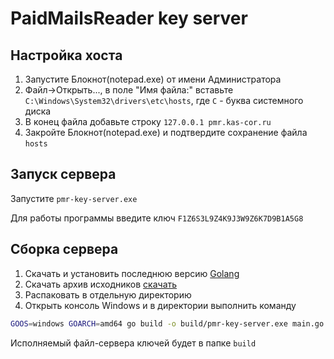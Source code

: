 # PaidMailsReader key server

## Настройка хоста

1. Запустите Блокнот(notepad.exe) от имени Администратора
2. Файл->Открыть..., в поле "Имя файла:" вставьте `C:\Windows\System32\drivers\etc\hosts`, где `C` - буква системного диска
3. В конец файла добавьте строку `127.0.0.1 pmr.kas-cor.ru`
4. Закройте Блокнот(notepad.exe) и подтвердите сохранение файла `hosts`

## Запуск сервера

Запустите `pmr-key-server.exe`

Для работы программы введите ключ `F1Z6S3L9Z4K9J3W9Z6K7D9B1A5G8`

## Сборка сервера

1. Скачать и установить последнюю версию [Golang](https://go.dev/dl/)
2. Скачать архив исходников [скачать](https://github.com/paidmailsreader/paidmailsreader.github.io/archive/refs/heads/master.zip)
3. Распаковать в отдельную директорию
4. Открыть консоль Windows и в директории выполнить команду

```bash
GOOS=windows GOARCH=amd64 go build -o build/pmr-key-server.exe main.go
```

Исполняемый файл-сервера ключей будет в папке `build`

